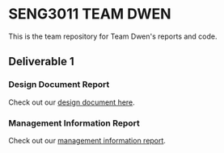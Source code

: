 # SENG3011 TEAM DWEN
This is the team repository for Team Dwen's reports and code. 


## Deliverable 1

### Design Document Report 
Check out our [design document here](https://unswseng.atlassian.net/wiki/spaces/SE3Y22G4/pages/2395786/Design+Details). 

### Management Information Report 
Check out our [management information report](https://unswseng.atlassian.net/wiki/spaces/SE3Y22G4/pages/2395786/Design+Details). 
